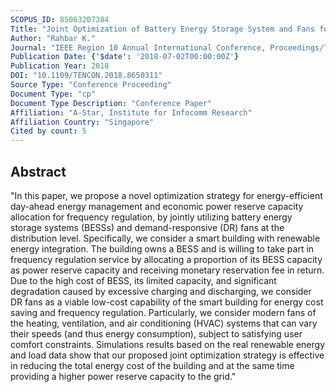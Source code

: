 ```yaml
---
SCOPUS_ID: 85063207384
Title: "Joint Optimization of Battery Energy Storage System and Fans for Frequency Reserve Capacities Allocation and Day-Ahead Energy Management"
Author: "Rahbar K."
Journal: "IEEE Region 10 Annual International Conference, Proceedings/TENCON"
Publication Date: {'$date': '2018-07-02T00:00:00Z'}
Publication Year: 2018
DOI: "10.1109/TENCON.2018.8650311"
Source Type: "Conference Proceeding"
Document Type: "cp"
Document Type Description: "Conference Paper"
Affiliation: "A-Star, Institute for Infocomm Research"
Affiliation Country: "Singapore"
Cited by count: 5
---
```


## Abstract
"In this paper, we propose a novel optimization strategy for energy-efficient day-ahead energy management and economic power reserve capacity allocation for frequency regulation, by jointly utilizing battery energy storage systems (BESSs) and demand-responsive (DR) fans at the distribution level. Specifically, we consider a smart building with renewable energy integration. The building owns a BESS and is willing to take part in frequency regulation service by allocating a proportion of its BESS capacity as power reserve capacity and receiving monetary reservation fee in return. Due to the high cost of BESS, its limited capacity, and significant degradation caused by excessive charging and discharging, we consider DR fans as a viable low-cost capability of the smart building for energy cost saving and frequency regulation. Particularly, we consider modern fans of the heating, ventilation, and air conditioning (HVAC) systems that can vary their speeds (and thus energy consumption), subject to satisfying user comfort constraints. Simulations results based on the real renewable energy and load data show that our proposed joint optimization strategy is effective in reducing the total energy cost of the building and at the same time providing a higher power reserve capacity to the grid."
